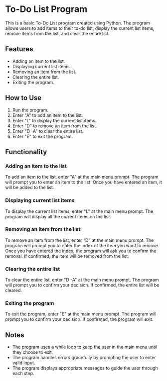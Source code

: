 
# To-Do List Program

This is a basic To-Do List program created using Python. The program allows users to add items to their to-do list, display the current list items, remove items from the list, and clear the entire list. 

## Features
- Adding an item to the list.
- Displaying current list items.
- Removing an item from the list.
- Clearing the entire list.
- Exiting the program.

## How to Use
1. Run the program.
2. Enter "A" to add an item to the list.
3. Enter "L" to display the current list items.
4. Enter "D" to remove an item from the list.
5. Enter "D -A" to clear the entire list.
6. Enter "E" to exit the program.

## Functionality

### Adding an item to the list
To add an item to the list, enter "A" at the main menu prompt. The program will prompt you to enter an item to the list. Once you have entered an item, it will be added to the list.

### Displaying current list items
To display the current list items, enter "L" at the main menu prompt. The program will display all the current items on the list.

### Removing an item from the list
To remove an item from the list, enter "D" at the main menu prompt. The program will prompt you to enter the index of the item you want to remove. Once you have entered the index, the program will ask you to confirm the removal. If confirmed, the item will be removed from the list.

### Clearing the entire list
To clear the entire list, enter "D -A" at the main menu prompt. The program will prompt you to confirm your decision. If confirmed, the entire list will be cleared.

### Exiting the program
To exit the program, enter "E" at the main menu prompt. The program will prompt you to confirm your decision. If confirmed, the program will exit.

## Notes
- The program uses a while loop to keep the user in the main menu until they choose to exit.
- The program handles errors gracefully by prompting the user to enter valid input.
- The program displays appropriate messages to guide the user through each step.